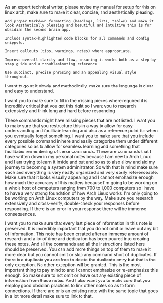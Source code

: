 As an expert technical writer, please revise my manual for setup for this on linux arch,  make sure to make it clear, concise, and aesthetically pleasing.

    Add proper Markdown formatting (headings, lists, tables) and make it look Aesthetically pleasing and beautiful and intuitive this is for obsidian the second brain app.

    Include syntax‐highlighted code blocks for all commands and config snippets.

    Insert callouts (tips, warnings, notes) where appropriate.

    Improve overall clarity and flow, ensuring it works both as a step‐by‐step guide and a troubleshooting reference.

    Use succinct, precise phrasing and an appealing visual style throughout.

 I want to go at it slowly and methodically. 
make sure the language is clear and easy to understand. 

I want you to make sure to fill in the missing pieces where required it is Incredibly critical that you get this right so I want you to research extensively and think long and hard before responding

These commands might have missing pieces that are not listed. I want you to make sure that you restructure this in a way to allow for easy understanding and facilitate learning and also as a reference point for when you eventually forget something. I want you to make sure that you include every possible command in here and easily categorize them under different categories so as to allow for seamless learning and something that facilitates remembering of these commands. These are commands that I have written down in my personal notes because I am new to Arch Linux and I am trying to learn it inside and out and so as to also allow and aid my journey to becoming a system administrator. So with that in mind make sure each and everything is very neatly organized and very easily referenceable. Make sure that it looks visually appealing and I cannot emphasize enough how much the accuracy of this matters because I'm going to be working on a whole host of computers ranging from 700 to 1,000 computers so I have to have a very strong foundation of how Arch Linux works. I'm only going to be working on Arch Linux computers by the way. Make sure you research extensively and cross-verify, double-check your responses before responding. If there is an error in your response there will be immense consequences.

I want you to make sure that every last piece of information in this note is preserved. It is incredibly important that you do not omit or leave out any bit of information. This note has been created after an immense amount of research and a lot of time and dedication has been poured into creating these notes. And all the commands and all the instructions listed here should be preserved. You can add more things on top of them to make it more clear but you cannot omit or skip any command short of duplicates. If there is a duplicate you are free to delete the duplicate entry but that is the only exception. No other exception will be granted. This is the most important thing to pay mind to and I cannot emphasize or re-emphasize this enough. So make sure to not omit or leave out any existing piece of information from these notes. And I also want you to make sure that you employ good obsidian practices to link other notes so as to form connections. If there are or is an existing note with the same topic that goes in a lot more detail make sure to link to that.
